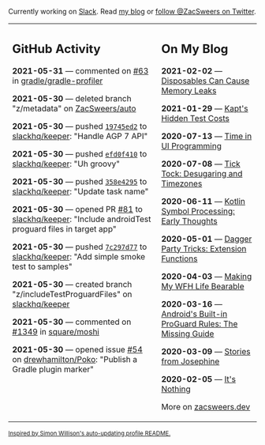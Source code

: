 Currently working on [Slack](https://slack.com/). Read [my blog](https://zacsweers.dev/) or [follow @ZacSweers on Twitter](https://twitter.com/ZacSweers).

<table><tr><td valign="top" width="60%">

## GitHub Activity
<!-- githubActivity starts -->
**2021-05-31** — commented on [#63](https://github.com/gradle/gradle-profiler/issues/63#issuecomment-851622053) in [gradle/gradle-profiler](https://api.github.com/repos/gradle/gradle-profiler)

**2021-05-30** — deleted branch "z/metadata" on [ZacSweers/auto](https://api.github.com/repos/ZacSweers/auto)

**2021-05-30** — pushed [`19745ed2`](https://github.com/slackhq/keeper/commit/19745ed2929919b911c374985e787a3d807a06b5) to [slackhq/keeper](https://api.github.com/repos/slackhq/keeper): "Handle AGP 7 API"

**2021-05-30** — pushed [`efd0f410`](https://github.com/slackhq/keeper/commit/efd0f410a21de3b671b5588adb610e1a2ec38bb4) to [slackhq/keeper](https://api.github.com/repos/slackhq/keeper): "Uh groovy"

**2021-05-30** — pushed [`358e4295`](https://github.com/slackhq/keeper/commit/358e4295a56f52ae6ed92060d8e39e7b096d5bac) to [slackhq/keeper](https://api.github.com/repos/slackhq/keeper): "Update task name"

**2021-05-30** — opened PR [#81](https://api.github.com/repos/slackhq/keeper/pulls/81) to [slackhq/keeper](https://api.github.com/repos/slackhq/keeper): "Include androidTest proguard files in target app"

**2021-05-30** — pushed [`7c297d77`](https://github.com/slackhq/keeper/commit/7c297d779bd2f33e2c3e481a584e1e60afeaf946) to [slackhq/keeper](https://api.github.com/repos/slackhq/keeper): "Add simple smoke test to samples"

**2021-05-30** — created branch "z/includeTestProguardFiles" on [slackhq/keeper](https://api.github.com/repos/slackhq/keeper)

**2021-05-30** — commented on [#1349](https://github.com/square/moshi/issues/1349#issuecomment-851073659) in [square/moshi](https://api.github.com/repos/square/moshi)

**2021-05-30** — opened issue [#54](https://api.github.com/repos/drewhamilton/Poko/issues/54) on [drewhamilton/Poko](https://api.github.com/repos/drewhamilton/Poko): "Publish a Gradle plugin marker"
<!-- githubActivity ends -->
</td><td valign="top" width="40%">

## On My Blog
<!-- blog starts -->
**2021-02-02** — [Disposables Can Cause Memory Leaks](https://www.zacsweers.dev/disposables-can-cause-memory-leaks/)

**2021-01-29** — [Kapt's Hidden Test Costs](https://www.zacsweers.dev/kapts-hidden-test-costs/)

**2020-07-13** — [Time in UI Programming](https://www.zacsweers.dev/time-in-ui/)

**2020-07-08** — [Tick Tock: Desugaring and Timezones](https://www.zacsweers.dev/ticktock-desugaring-timezones/)

**2020-06-11** — [Kotlin Symbol Processing: Early Thoughts](https://www.zacsweers.dev/kotlin-symbol-processor-early-thoughts/)

**2020-05-01** — [Dagger Party Tricks: Extension Functions](https://www.zacsweers.dev/dagger-party-tricks-extension-functions/)

**2020-04-03** — [Making My WFH Life Bearable](https://www.zacsweers.dev/making-wfh-life-bearable/)

**2020-03-16** — [Android's Built-in ProGuard Rules: The Missing Guide](https://www.zacsweers.dev/android-proguard-rules/)

**2020-03-09** — [Stories from Josephine](https://www.zacsweers.dev/stories-from-josephine/)

**2020-02-05** — [It's Nothing](https://www.zacsweers.dev/its-nothing/)
<!-- blog ends -->
More on [zacsweers.dev](https://zacsweers.dev/)
</td></tr></table>

<sub><a href="https://simonwillison.net/2020/Jul/10/self-updating-profile-readme/">Inspired by Simon Willison's auto-updating profile README.</a></sub>